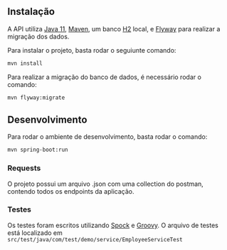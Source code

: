 ## Instalação

A API utiliza [Java 11](https://www.oracle.com/br/java/technologies/javase/jdk11-archive-downloads.html), [Maven](https://maven.apache.org/), um banco [H2](https://www.h2database.com/html/main.html) local, e [Flyway](https://flywaydb.org/) para realizar a migração dos dados.

Para instalar o projeto, basta rodar o seguiunte comando:

```sh
mvn install
```

Para realizar a migração do banco de dados, é necessário rodar o comando:

```sh
mvn flyway:migrate
```


## Desenvolvimento
Para rodar o ambiente de desenvolvimento, basta rodar o comando:

```sh
mvn spring-boot:run
```
### Requests
O projeto possui um arquivo .json com uma collection do postman, contendo todos os endpoints da aplicação.

### Testes
Os testes foram escritos utilizando [Spock](https://spockframework.org/) e [Groovy](https://groovy-lang.org/). O arquivo de testes está localizado em `src/test/java/com/test/demo/service/EmployeeServiceTest`
